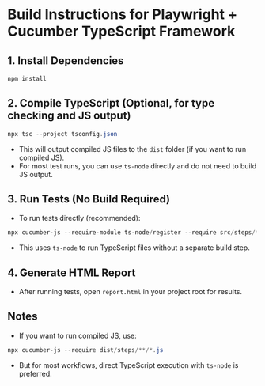 # Build Instructions for Playwright + Cucumber TypeScript Framework

## 1. Install Dependencies
```powershell
npm install
```

## 2. Compile TypeScript (Optional, for type checking and JS output)
```powershell
npx tsc --project tsconfig.json
```
- This will output compiled JS files to the `dist` folder (if you want to run compiled JS).
- For most test runs, you can use `ts-node` directly and do not need to build JS output.

## 3. Run Tests (No Build Required)
- To run tests directly (recommended):
```powershell
npx cucumber-js --require-module ts-node/register --require src/steps/**/*.ts
```
- This uses `ts-node` to run TypeScript files without a separate build step.

## 4. Generate HTML Report
- After running tests, open `report.html` in your project root for results.

## Notes
- If you want to run compiled JS, use:
```powershell
npx cucumber-js --require dist/steps/**/*.js
```
- But for most workflows, direct TypeScript execution with `ts-node` is preferred.
